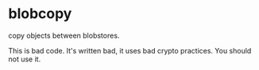 # blobcopy

copy objects between blobstores.


This is bad code. It's written bad, it uses bad crypto practices. You should not use it.
